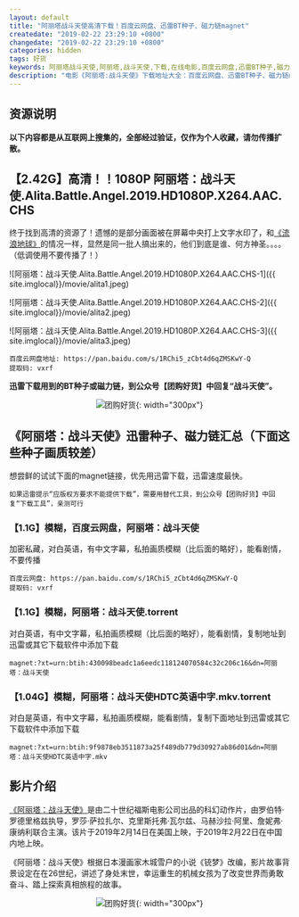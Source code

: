 ```yaml
---
layout: default
title: "阿丽塔战斗天使高清下载！百度云网盘、迅雷BT种子、磁力链magnet"
createdate: "2019-02-22 23:29:10 +0800"
changedate: "2019-02-22 23:29:10 +0800"
categories: hidden
tags: 好货
keywords: 阿丽塔战斗天使,阿丽塔,战斗天使,下载,在线电影,百度云网盘,迅雷BT种子,磁力链magnet
description: "电影《阿丽塔:战斗天使》下载地址大全：百度云网盘、迅雷BT种子、磁力链magnet，战斗天使HDTC英语中字.mkv.torrent，magnet:?xt=urn:btih:"
---
```


## 资源说明

**以下内容都是从互联网上搜集的，全部经过验证，仅作为个人收藏，请勿传播扩散。**

## 【2.42G】高清！！1080P 阿丽塔：战斗天使.Alita.Battle.Angel.2019.HD1080P.X264.AAC.CHS

终于找到高清的资源了！遗憾的是部分画面被在屏幕中央打上文字水印了，和[《流浪地球》](https://www.lijiaocn.com/hidden/2019/02/11/liu-lang-di-qiu-bt-collection.html)的情况一样，显然是同一批人搞出来的，他们到底是谁、何方神圣。。。。（低调使用不要传播了！）

![阿丽塔：战斗天使.Alita.Battle.Angel.2019.HD1080P.X264.AAC.CHS-1]({{ site.imglocal}}/movie/alita1.jpeg)

![阿丽塔：战斗天使.Alita.Battle.Angel.2019.HD1080P.X264.AAC.CHS-2]({{ site.imglocal}}/movie/alita2.jpeg)

![阿丽塔：战斗天使.Alita.Battle.Angel.2019.HD1080P.X264.AAC.CHS-3]({{ site.imglocal}}/movie/alita3.jpeg)

	百度云网盘地址: https://pan.baidu.com/s/1RChi5_zCbt4d6qZMSKwY-Q 
	提取码: vxrf 

**迅雷下载用到的BT种子或磁力链，到公众号【团购好货】中回复“战斗天使”。**

<span style="display:block;text-align:center">![团购好货](https://www.lijiaocn.com/img/ercode/tuan-gou-hao-huo.png){: width="300px"}</span>

## 《阿丽塔：战斗天使》迅雷种子、磁力链汇总（下面这些种子画质较差）

想尝鲜的试试下面的magnet链接，优先用迅雷下载，迅雷速度最快。

`如果迅雷提示“应版权方要求不能提供下载”，需要用替代工具，到公众号【团购好货】中回复“下载工具”，亲测可行`

### 【1.1G】模糊，百度云网盘，阿丽塔：战斗天使

加密私藏，对白英语，有中文字幕，私拍画质模糊（比后面的略好），能看剧情，不要传播

	百度云网盘: https://pan.baidu.com/s/1RChi5_zCbt4d6qZMSKwY-Q 
	提取码: vxrf 

### 【1.1G】模糊，阿丽塔：战斗天使.torrent

对白英语，有中文字幕，私拍画质模糊（比后面的略好），能看剧情，复制地址到迅雷或其它下载软件中添加下载

	magnet:?xt=urn:btih:430098beadc1a6eedc118124070584c32c206c16&dn=阿丽塔：战斗天使

### 【1.04G】模糊，阿丽塔：战斗天使HDTC英语中字.mkv.torrent

对白是英语，有中文字幕，私拍画质模糊，能看剧情，复制下面地址到迅雷或其它下载软件中添加下载

	magnet:?xt=urn:btih:9f9878eb3511873a25f489db779d30927ab86d01&dn=阿丽塔：战斗天使HDTC英语中字.mkv

## 影片介绍

[《阿丽塔：战斗天使》](https://baike.baidu.com/item/%E9%98%BF%E4%B8%BD%E5%A1%94%EF%BC%9A%E6%88%98%E6%96%97%E5%A4%A9%E4%BD%BF/22246300?fr=aladdin)是由二十世纪福斯电影公司出品的科幻动作片，由罗伯特·罗德里格兹执导，罗莎·萨拉扎尔、克里斯托弗·瓦尔兹、马赫沙拉·阿里、詹妮弗·康纳利联合主演。该片于2019年2月14日在美国上映，于2019年2月22日在中国内地上映。

《阿丽塔：战斗天使》根据日本漫画家木城雪户的小说《铳梦》改编，影片故事背景设定在在26世纪，讲述了身处末世，幸运重生的机械女孩为了改变世界而勇敢奋斗、踏上探索真相旅程的故事。

<span style="display:block;text-align:center">![团购好货](https://www.lijiaocn.com/img/ercode/tuan-gou-hao-huo.png){: width="300px"}</span>
